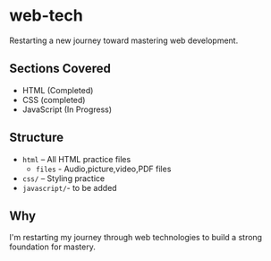 # web-tech

Restarting a new journey toward mastering web development.

## Sections Covered

- HTML (Completed)
- CSS (completed)
- JavaScript (In Progress)

## Structure

- `html` – All HTML practice files
    - `files` - Audio,picture,video,PDF files
- `css/` – Styling practice
- `javascript/`- to be added

## Why

I'm restarting my journey through web technologies to build a strong foundation for mastery.
